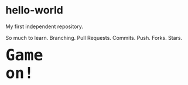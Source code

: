 # hello-world
My first independent repository. 

So much to learn. Branching. Pull Requests. Commits. Push. Forks. Stars. 



<span style="font-size: 50px;text-align:center"><strong><code>Game on!</code></strong></span>
